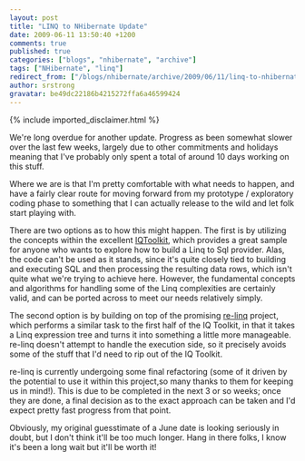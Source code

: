 ```yaml
---
layout: post
title: "LINQ to NHibernate Update"
date: 2009-06-11 13:50:40 +1200
comments: true
published: true
categories: ["blogs", "nhibernate", "archive"]
tags: ["NHibernate", "linq"]
redirect_from: ["/blogs/nhibernate/archive/2009/06/11/linq-to-nhibernate-update.aspx/", "/blogs/nhibernate/archive/2009/06/11/linq-to-nhibernate-update.html"]
author: srstrong
gravatar: be49dc22186b4215272ffa6a46599424
---
```

{% include imported_disclaimer.html %}
<p>We're long overdue for another update. Progress as been somewhat slower over the last few weeks, largely due to other commitments and holidays meaning that I've probably only spent a total of around 10 days working on this stuff.</p>
<p>Where we are is that I'm pretty comfortable with what needs to happen, and have a fairly clear route for moving forward from my prototype / exploratory coding phase to something that I can actually release to the wild and let folk start playing with.</p>
<p>There are two options as to how this might happen. The first is by utilizing the concepts within the excellent <a href="http://www.codeplex.com/IQToolkit">IQToolkit</a>, which provides a great sample for anyone who wants to explore how to build a Linq to Sql provider. Alas, the code can't be used as it stands, since it's quite closely tied to building and executing SQL and then processing the resulting data rows, which isn't quite what we're trying to achieve here. However, the fundamental concepts and algorithms for handling some of the Linq complexities are certainly valid, and can be ported across to meet our needs relatively simply.</p>
<p>The second option is by building on top of the promising <a href="http://www.re-motion.org/blogs/team/archive/2009/04/23/introducing-re-linq-a-general-purpose-linq-provider-infrastructure.aspx">re-linq</a> project, which performs a similar task to the first half of the IQ Toolkit, in that it takes a Linq expression tree and turns it into something a little more manageable. re-linq doesn't attempt to handle the execution side, so it precisely avoids some of the stuff that I'd need to rip out of the IQ Toolkit.<br /></p>
<p>re-linq is currently undergoing some final refactoring (some of it driven by the potential to use it within this project,so many thanks to them for keeping us in mind!). This is due to be completed in the next 3 or so weeks; once they are done, a final decision as to the exact approach can be taken and I'd expect pretty fast progress from that point.</p>
<p>Obviously, my original guesstimate of a June date is looking seriously in doubt, but I don't think it'll be too much longer. Hang in there folks, I know it's been a long wait but it'll be worth it!</p>
